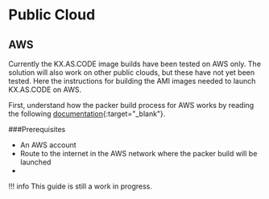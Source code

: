 # Public Cloud

## AWS

Currently the KX.AS.CODE image builds have been tested on AWS only. The solution will also work on other public clouds, but these have not yet been tested.
Here the instructions for building the AMI images needed to launch KX.AS.CODE on AWS.

First, understand how the packer build process for AWS works by reading the following [documentation](https://learn.hashicorp.com/tutorials/packer/aws-get-started-build-image?in=packer/aws-get-started){:target="\_blank"}.


###Prerequisites
- An AWS account
- Route to the internet in the AWS network where the packer build will be launched
- 

!!! info
    This guide is still a work in progress.